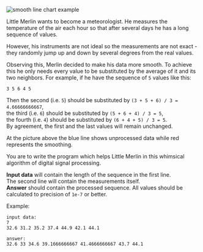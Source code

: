 <div class="text-center">
	<img alt="smooth line chart example" src="http://s5.postimg.org/69l1zxd4n/smooth_weather.png"/>
</div>

Little Merlin wants to become a meteorologist. He measures the temperature of the air each hour so that after
several days he has a long sequence of values.

However, his instruments are not ideal so the measurements are not exact - they randomly jump up and down by several
degrees from the real values.

Observing this, Merlin decided to make his data more smooth. To achieve this he only needs every value to be
substituted by the average of it and its two neighbors. For example, if he have the sequence of `5` values like this:

    3 5 6 4 5

Then the second (i.e. `5`) should be substituted by `(3 + 5 + 6) / 3 = 4.66666666667`,  
the third (i.e. `6`) should be substituted by `(5 + 6 + 4) / 3 = 5`,  
the fourth (i.e. `4`) should be substituted by `(6 + 4 + 5) / 3 = 5`.  
By agreement, the first and the last values will remain unchanged.

At the picture above the blue line shows unprocessed data while red represents the smoothing.

You are to write the program which helps Little Merlin in this whimsical algorithm of digital signal processing.

**Input data** will contain the length of the sequence in the first line.  
The second line will contain the measurements itself.  
**Answer** should contain the processed sequence. All values should be calculated to precision of `1e-7` or better.

Example:

    input data:
	7
	32.6 31.2 35.2 37.4 44.9 42.1 44.1
	
	answer:
	32.6 33 34.6 39.1666666667 41.4666666667 43.7 44.1

